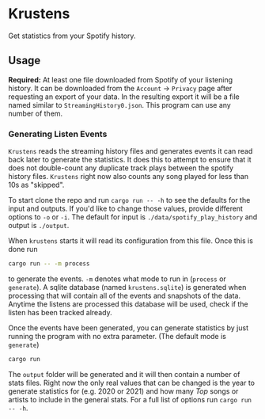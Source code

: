 # Krustens

Get statistics from your Spotify history.

## Usage
**Required:** At least one file downloaded from Spotify of your listening history. It can be downloaded from the `Account` -> `Privacy` page after requesting an export of your data. In the resulting export it will be a file named similar to `StreamingHistory0.json`. This program can use any number of them.

### Generating Listen Events
`Krustens` reads the streaming history files and generates events it can read back later to generate the statistics. It does this to attempt to ensure that it does not double-count any duplicate track plays between the spotify history files. `Krustens` right now also counts any song played for less than 10s as "skipped".

To start clone the repo and run `cargo run -- -h` to see the defaults for the input and outputs. If you'd like to change those values, provide different options to `-o` or `-i`. The default for input is `./data/spotify_play_history` and output is `./output`.

When `krustens` starts it will read its configuration from this file. Once this is done run
```bash
cargo run -- -m process
```
to generate the events. `-m` denotes what mode to run in (`process` or `generate`). A sqlite database (named `krustens.sqlite`) is generated when processing that will contain all of the events and snapshots of the data. Anytime the listens are processed this database will be used, check if the listen has been tracked already.

Once the events have been generated, you can generate statistics by just running the program with no extra parameter. (The default mode is `generate`)
```bash
cargo run
```
The `output` folder will be generated and it will then contain a number of stats files. Right now the only real values that can be changed is the year to generate statistics for (e.g. 2020 or 2021) and how many _Top_ songs or artists to include in the general stats. For a full list of options run `cargo run -- -h`.
